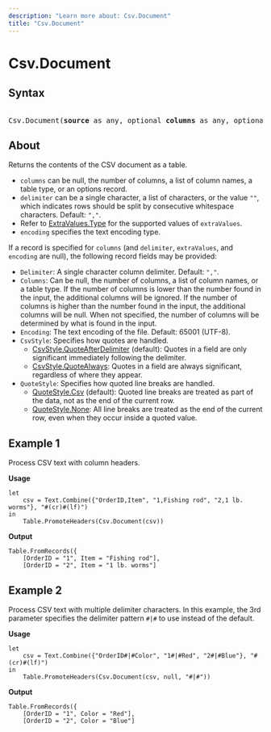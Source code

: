 ```yaml
---
description: "Learn more about: Csv.Document"
title: "Csv.Document"
---
```

# Csv.Document

## Syntax

<pre> 
Csv.Document(<b>source</b> as any, optional <b>columns</b> as any, optional <b>delimiter</b> as any, optional <b>extraValues</b> as nullable number, optional <b>encoding</b> as nullable number) as table
</pre>

## About

Returns the contents of the CSV document as a table.

* `columns` can be null, the number of columns, a list of column names, a table type, or an options record.
* `delimiter` can be a single character, a list of characters, or the value `""`, which indicates rows should be split by consecutive whitespace characters. Default: `","`.
* Refer to [ExtraValues.Type](extravalues-type.md) for the supported values of `extraValues`.
* `encoding` specifies the text encoding type.

If a record is specified for `columns` (and `delimiter`, `extraValues`, and `encoding` are null), the following record fields may be provided:

* `Delimiter`: A single character column delimiter. Default: `","`.
* `Columns`: Can be null, the number of columns, a list of column names, or a table type. If the number of columns is lower than the number found in the input, the additional columns will be ignored. If the number of columns is higher than the number found in the input, the additional columns will be null. When not specified, the number of columns will be determined by what is found in the input.
* `Encoding`: The text encoding of the file. Default: 65001 (UTF-8).
* `CsvStyle`: Specifies how quotes are handled.
  * [CsvStyle.QuoteAfterDelimiter](csvstyle-type.md) (default): Quotes in a field are only significant immediately following the delimiter.
  * [CsvStyle.QuoteAlways](csvstyle-type.md): Quotes in a field are always significant, regardless of where they appear.
* `QuoteStyle`: Specifies how quoted line breaks are handled.
  * [QuoteStyle.Csv](quotestyle-type.md) (default): Quoted line breaks are treated as part of the data, not as the end of the current row.
  * [QuoteStyle.None](quotestyle-type.md): All line breaks are treated as the end of the current row, even when they occur inside a quoted value.

## Example 1

Process CSV text with column headers.

**Usage**

```powerquery-m
let
    csv = Text.Combine({"OrderID,Item", "1,Fishing rod", "2,1 lb. worms"}, "#(cr)#(lf)")
in
    Table.PromoteHeaders(Csv.Document(csv))
```

**Output**

```powerquery-m
Table.FromRecords({
    [OrderID = "1", Item = "Fishing rod"],
    [OrderID = "2", Item = "1 lb. worms"]
```

## Example 2

Process CSV text with multiple delimiter characters. In this example, the 3rd parameter specifies the delimiter pattern `#|#` to use instead of the default.

**Usage**

```powerquery-m
let
    csv = Text.Combine({"OrderID#|#Color", "1#|#Red", "2#|#Blue"}, "#(cr)#(lf)")
in
    Table.PromoteHeaders(Csv.Document(csv, null, "#|#"))
```

**Output**

```powerquery-m
Table.FromRecords({
    [OrderID = "1", Color = "Red"],
    [OrderID = "2", Color = "Blue"]
```
